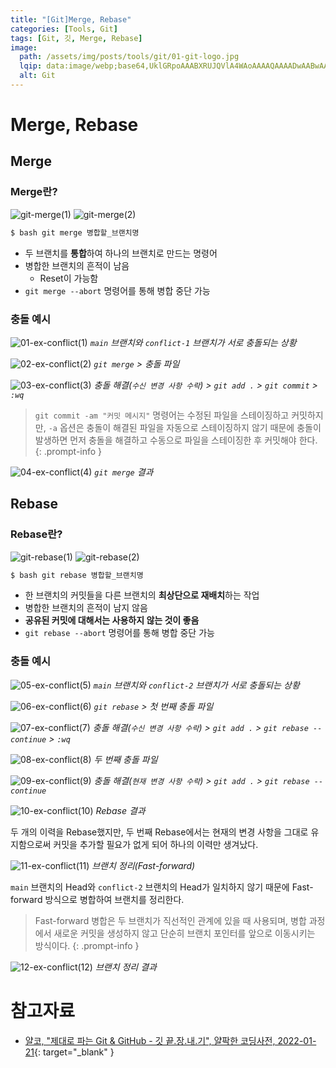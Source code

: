 ```yaml
---
title: "[Git]Merge, Rebase"
categories: [Tools, Git]
tags: [Git, 깃, Merge, Rebase]
image:
  path: /assets/img/posts/tools/git/01-git-logo.jpg
  lqip: data:image/webp;base64,UklGRpoAAABXRUJQVlA4WAoAAAAQAAAADwAABwAAQUxQSDIAAAARL0AmbZurmr57yyIiqE8oiG0bejIYEQTgqiDA9vqnsUSI6H+oAERp2HZ65qP/VIAWAFZQOCBCAAAA8AEAnQEqEAAIAAVAfCWkAALp8sF8rgRgAP7o9FDvMCkMde9PK7euH5M1m6VWoDXf2FkP3BqV0ZYbO6NA/VFIAAAA
  alt: Git
---
```


# Merge, Rebase

## Merge

### Merge란?

![git-merge(1)](/assets/img/posts/tools/git/merge-and-rebase/git-merge(1).jpg)
![git-merge(2)](/assets/img/posts/tools/git/merge-and-rebase/git-merge(2).jpg)

```bash
$ bash git merge 병합할_브랜치명
```

- 두 브랜치를 **통합**하여 하나의 브랜치로 만드는 명령어
- 병합한 브랜치의 흔적이 남음
    + Reset이 가능함
- `git merge --abort` 명령어를 통해 병합 중단 가능

### 충돌 예시

![01-ex-conflict(1)](/assets/img/posts/tools/git/merge-and-rebase/01-ex-conflict(1).jpg)
*`main` 브랜치와 `conflict-1` 브랜치가 서로 충돌되는 상황*

![02-ex-conflict(2)](/assets/img/posts/tools/git/merge-and-rebase/02-ex-conflict(2).jpg)
*`git merge` > 충돌 파일*

![03-ex-conflict(3)](/assets/img/posts/tools/git/merge-and-rebase/03-ex-conflict(3).jpg)
*충돌 해결(`수신 변경 사항 수락`) > `git add .` > `git commit` > `:wq`*

> `git commit -am "커밋 메시지"` 명령어는 수정된 파일을 스테이징하고 커밋하지만, `-a` 옵션은 충돌이 해결된 파일을 자동으로 스테이징하지 않기 때문에 충돌이 발생하면 먼저 충돌을 해결하고 수동으로 파일을 스테이징한 후 커밋해야 한다.
{: .prompt-info }

![04-ex-conflict(4)](/assets/img/posts/tools/git/merge-and-rebase/04-ex-conflict(4).jpg)
*`git merge` 결과*

## Rebase

### Rebase란?

![git-rebase(1)](/assets/img/posts/tools/git/merge-and-rebase/git-rebase(1).jpg)
![git-rebase(2)](/assets/img/posts/tools/git/merge-and-rebase/git-rebase(2).jpg)

```bash
$ bash git rebase 병합할_브랜치명
```

- 한 브랜치의 커밋들을 다른 브랜치의 **최상단으로 재배치**하는 작업
- 병합한 브랜치의 흔적이 남지 않음
- **공유된 커밋에 대해서는 사용하지 않는 것이 좋음**
- `git rebase --abort` 명령어를 통해 병합 중단 가능

### 충돌 예시

![05-ex-conflict(5)](/assets/img/posts/tools/git/merge-and-rebase/05-ex-conflict(5).jpg)
*`main` 브랜치와 `conflict-2` 브랜치가 서로 충돌되는 상황*

![06-ex-conflict(6)](/assets/img/posts/tools/git/merge-and-rebase/06-ex-conflict(6).jpg)
*`git rebase` > 첫 번째 충돌 파일*

![07-ex-conflict(7)](/assets/img/posts/tools/git/merge-and-rebase/07-ex-conflict(7).jpg)
*충돌 해결(`수신 변경 사항 수락`) > `git add .` > `git rebase --continue` > `:wq`*

![08-ex-conflict(8)](/assets/img/posts/tools/git/merge-and-rebase/08-ex-conflict(8).jpg)
*두 번째 충돌 파일*

![09-ex-conflict(9)](/assets/img/posts/tools/git/merge-and-rebase/09-ex-conflict(9).jpg)
*충돌 해결(`현재 변경 사항 수락`) > `git add .` > `git rebase --continue`*

![10-ex-conflict(10)](/assets/img/posts/tools/git/merge-and-rebase/10-ex-conflict(10).jpg)
*Rebase 결과*

두 개의 이력을 Rebase했지만, 두 번째 Rebase에서는 현재의 변경 사항을 그대로 유지함으로써 커밋을 추가할 필요가 없게 되어 하나의 이력만 생겨났다.

![11-ex-conflict(11)](/assets/img/posts/tools/git/merge-and-rebase/11-ex-conflict(11).jpg)
*브랜치 정리(Fast-forward)*

`main` 브랜치의 Head와 `conflict-2` 브랜치의 Head가 일치하지 않기 때문에 Fast-forward 방식으로 병합하여 브랜치를 정리한다.

> Fast-forward 병합은 두 브랜치가 직선적인 관계에 있을 때 사용되며, 병합 과정에서 새로운 커밋을 생성하지 않고 단순히 브랜치 포인터를 앞으로 이동시키는 방식이다.
{: .prompt-info }

![12-ex-conflict(12)](/assets/img/posts/tools/git/merge-and-rebase/12-ex-conflict(12).jpg)
*브랜치 정리 결과*

# 참고자료

- [얄코, "제대로 파는 Git & GitHub - 깃 끝.장.내.기", 얄팍한 코딩사전, 2022-01-21](https://www.youtube.com/watch?v=1I3hMwQU6GU){: target="_blank" }